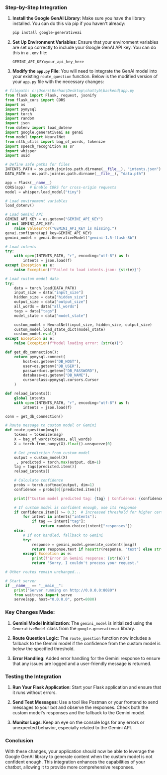 ### Step-by-Step Integration

1. **Install the Google GenAI Library**: Make sure you have the library installed. You can do this via pip if you haven't already:

   ```bash
   pip install google-generativeai
   ```

2. **Set Up Environment Variables**: Ensure that your environment variables are set up correctly to include your Google GenAI API key. You can do this in a `.env` file:

   ```plaintext
   GEMINI_API_KEY=your_api_key_here
   ```

3. **Modify the `app.py` File**: You will need to integrate the GenAI model into your existing `route_question` function. Below is the modified version of your `app.py` file with the necessary changes:

```python
# filepath: c:\Users\Berhan\Desktop\chattyb\backend\app.py
from flask import Flask, request, jsonify
from flask_cors import CORS
import os
import pymysql
import torch
import random
import json
from dotenv import load_dotenv
import google.generativeai as genai
from model import NeuralNet
from nltk_utils import bag_of_words, tokenize
import speech_recognition as sr
import whisper
import uuid

# Define safe paths for files
INTENTS_PATH = os.path.join(os.path.dirname(__file__), "intents.json")
DATA_PATH = os.path.join(os.path.dirname(__file__), "data.pth")

app = Flask(__name__)
CORS(app)  # Enable CORS for cross-origin requests
model = whisper.load_model("tiny")

# Load environment variables
load_dotenv()

# Load Gemini API
GEMINI_API_KEY = os.getenv("GEMINI_API_KEY")
if not GEMINI_API_KEY:
    raise ValueError("GEMINI_API_KEY is missing.")
genai.configure(api_key=GEMINI_API_KEY)
gemini_model = genai.GenerativeModel("gemini-1.5-flash-8b")

# Load intents
try:
    with open(INTENTS_PATH, "r", encoding="utf-8") as f:
        intents = json.load(f)
except Exception as e:
    raise Exception(f"Failed to load intents.json: {str(e)}")

# Load custom model data
try:
    data = torch.load(DATA_PATH)
    input_size = data["input_size"]
    hidden_size = data["hidden_size"]
    output_size = data["output_size"]
    all_words = data["all_words"]
    tags = data["tags"]
    model_state = data["model_state"]

    custom_model = NeuralNet(input_size, hidden_size, output_size)
    custom_model.load_state_dict(model_state)
    custom_model.eval()
except Exception as e:
    raise Exception(f"Model loading error: {str(e)}")

def get_db_connection():
    return pymysql.connect(
        host=os.getenv("DB_HOST"),
        user=os.getenv("DB_USER"),
        password=os.getenv("DB_PASSWORD"),
        database=os.getenv("DB_NAME"),
        cursorclass=pymysql.cursors.Cursor
    )

def reload_intents():
    global intents
    with open(INTENTS_PATH, "r", encoding="utf-8") as f:
        intents = json.load(f)

conn = get_db_connection()

# Route message to custom model or Gemini
def route_question(msg):
    tokens = tokenize(msg)
    X = bag_of_words(tokens, all_words)
    X = torch.from_numpy(X).float().unsqueeze(0)

    # Get prediction from custom model
    output = custom_model(X)
    _, predicted = torch.max(output, dim=1)
    tag = tags[predicted.item()]
    reload_intents()

    # Calculate confidence
    probs = torch.softmax(output, dim=1)
    confidence = probs[0][predicted.item()]

    print(f"Custom model predicted tag: {tag} | Confidence: {confidence.item()}")

    # If custom model is confident enough, use its response
    if confidence.item() >= 0.3:  # Increased threshold for higher certainty
        for intent in intents["intents"]:
            if tag == intent["tag"]:
                return random.choice(intent["responses"])
    else:
        # If not handled, fallback to Gemini
        try:
            response = gemini_model.generate_content([msg])
            return response.text if hasattr(response, "text") else str(response)
        except Exception as e:
            print(f"Error in Gemini response: {str(e)}")
            return "Sorry, I couldn't process your request."

# Other routes remain unchanged...

# Start server
if __name__ == "__main__":
    print("Server running on http://0.0.0.0:8080")
    from waitress import serve
    serve(app, host="0.0.0.0", port=8080)
```

### Key Changes Made:

1. **Gemini Model Initialization**: The `gemini_model` is initialized using the `GenerativeModel` class from the `google.generativeai` library.

2. **Route Question Logic**: The `route_question` function now includes a fallback to the Gemini model if the confidence from the custom model is below the specified threshold.

3. **Error Handling**: Added error handling for the Gemini response to ensure that any issues are logged and a user-friendly message is returned.

### Testing the Integration

1. **Run Your Flask Application**: Start your Flask application and ensure that it runs without errors.

2. **Send Test Messages**: Use a tool like Postman or your frontend to send messages to your bot and observe the responses. Check both the custom model's responses and the fallback to the Gemini model.

3. **Monitor Logs**: Keep an eye on the console logs for any errors or unexpected behavior, especially related to the Gemini API.

### Conclusion

With these changes, your application should now be able to leverage the Google GenAI library to generate content when the custom model is not confident enough. This integration enhances the capabilities of your chatbot, allowing it to provide more comprehensive responses.